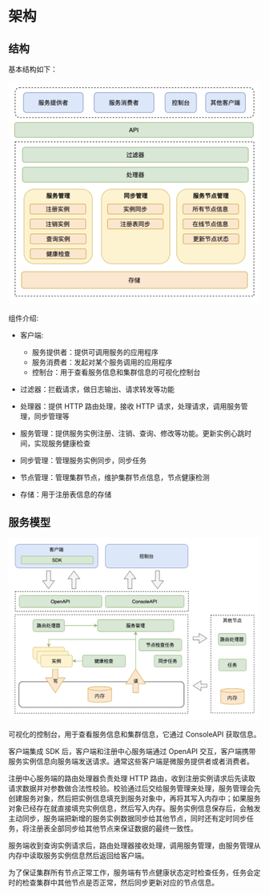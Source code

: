 # 架构

## 结构

基本结构如下：

<p align="center">
<img src="../../images/architecture_zh_1.png" alt="architecture_zh_1" style="zoom:50%;" />
</p>

组件介绍:

* 客户端:
  * 服务提供者：提供可调用服务的应用程序
  * 服务消费者：发起对某个服务调用的应用程序
  * 控制台：用于查看服务信息和集群信息的可视化控制台

* 过滤器：拦截请求，做日志输出、请求转发等功能
* 处理器：提供 HTTP 路由处理，接收 HTTP 请求，处理请求，调用服务管理，同步管理等
* 服务管理：提供服务实例注册、注销、查询、修改等功能。更新实例心跳时间，实现服务健康检查
* 同步管理：管理服务实例同步，同步任务
* 节点管理：管理集群节点，维护集群节点信息，节点健康检测
* 存储：用于注册表信息的存储


## 服务模型

<p align="center">
<img src="../../images/architecture_zh_2.png" alt="architecture_zh_2" style="zoom:50%;" />
</p>

可视化的控制台，用于查看服务信息和集群信息，它通过 ConsoleAPI 获取信息。

客户端集成 SDK 后，客户端和注册中心服务端通过 OpenAPI 交互，客户端携带服务实例信息向服务端发送请求。通常这些客户端是微服务提供者或者消费者。

注册中心服务端的路由处理器负责处理 HTTP 路由，收到注册实例请求后先读取请求数据并对参数做合法性校验。校验通过后交给服务管理来处理，服务管理会先创建服务对象，然后把实例信息填充到服务对象中，再将其写入内存中；如果服务对象已经存在就直接填充实例信息，然后写入内存。服务实例信息保存后，会触发主动同步，服务端把新增的服务实例数据同步给其他节点，同时还有定时同步任务，将注册表全部同步给其他节点来保证数据的最终一致性。

服务端收到查询实例请求后，路由处理器接收处理，调用服务管理，由服务管理从内存中读取服务实例信息然后返回给客户端。

为了保证集群所有节点正常工作，服务端有节点健康状态定时检查任务，任务会定时的检查集群中其他节点是否正常，然后同步更新对应的节点信息。

